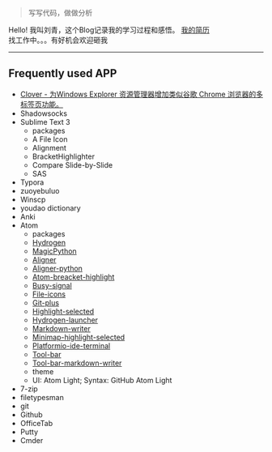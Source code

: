 > 写写代码，做做分析

Hello! 我叫刘青，这个Blog记录我的学习过程和感悟。
[我的简历](resume_chinese.pdf)  
找工作中。。。有好机会欢迎砸我

---

## Frequently used APP
* [Clover - 为Windows Explorer 资源管理器增加类似谷歌 Chrome 浏览器的多标签页功能。](http://ejie.me/)
* Shadowsocks
* Sublime Text 3
    * packages
    * A File Icon
    * Alignment
    * BracketHighlighter
    * Compare Slide-by-Slide
    * SAS
* Typora
* zuoyebuluo
* Winscp
* youdao dictionary
* Anki
* Atom
    * packages
    * [Hydrogen](https://atom.io/packages/Hydrogen)
    * [MagicPython](https://atom.io/packages/MagicPython)
    * [Aligner](https://atom.io/packages/aligner)
    * [Aligner-python](https://atom.io/packages/aligner-python)
    * [Atom-breacket-highlight](https://atom.io/packages/atom-bracket-highlight)
    * [Busy-signal](https://atom.io/packages/busy-signal)
    * [File-icons](https://atom.io/packages/file-icons)
    * [Git-plus](https://atom.io/packages/git-plus)
    * [Highlight-selected](https://atom.io/packages/highlight-selected)
    * [Hydrogen-launcher](https://atom.io/packages/hydrogen-launcher)
    * [Markdown-writer](https://atom.io/packages/markdown-writer)
    * [Minimap-highlight-selected](https://atom.io/packages/minimap-highlight-selected)
    * [Platformio-ide-terminal](https://atom.io/packages/platformio-ide-terminal)
    * [Tool-bar](https://atom.io/packages/tool-bar)
    * [Tool-bar-markdown-writer](https://atom.io/packages/tool-bar-markdown-writer)
    * theme
    * UI: Atom Light; Syntax: GitHub Atom Light
* 7-zip
* filetypesman
* git 
* Github
* OfficeTab
* Putty
* Cmder
